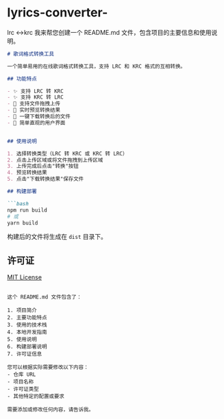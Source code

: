 # lyrics-converter-
lrc &lt;->krc
我来帮您创建一个 README.md 文件，包含项目的主要信息和使用说明。

```markdown:README.md
# 歌词格式转换工具

一个简单易用的在线歌词格式转换工具，支持 LRC 和 KRC 格式的互相转换。

## 功能特点

- ✨ 支持 LRC 转 KRC
- ✨ 支持 KRC 转 LRC
- 📁 支持文件拖拽上传
- 👀 实时预览转换结果
- 💾 一键下载转换后的文件
- 🎯 简单直观的用户界面


## 使用说明

1. 选择转换类型（LRC 转 KRC 或 KRC 转 LRC）
2. 点击上传区域或将文件拖拽到上传区域
3. 上传完成后点击"转换"按钮
4. 预览转换结果
5. 点击"下载转换结果"保存文件

## 构建部署

```bash
npm run build
# 或
yarn build
```

构建后的文件将生成在 `dist` 目录下。

## 许可证

[MIT License](LICENSE)
```

这个 README.md 文件包含了：

1. 项目简介
2. 主要功能特点
3. 使用的技术栈
4. 本地开发指南
5. 使用说明
6. 构建部署说明
7. 许可证信息

您可以根据实际需要修改以下内容：
- 仓库 URL
- 项目名称
- 许可证类型
- 其他特定的配置或要求

需要添加或修改任何内容，请告诉我。
